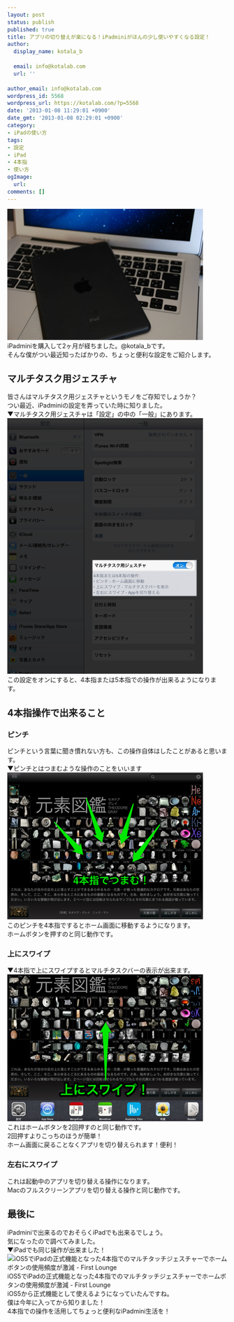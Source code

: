 ```yaml
---
layout: post
status: publish
published: true
title: アプリの切り替えが楽になる！iPadminiがほんの少し使いやすくなる設定！
author:
  display_name: kotala_b

  email: info@kotalab.com
  url: ''

author_email: info@kotalab.com
wordpress_id: 5568
wordpress_url: https://kotalab.com/?p=5568
date: '2013-01-08 11:29:01 +0900'
date_gmt: '2013-01-08 02:29:01 +0900'
category:
- iPadの使い方
tags:
- 設定
- iPad
- 4本指
- 使い方
ogImage:
  url:
comments: []
---
```

<p><a href="/wp-content/uploads/ipadmini130108.jpg" target="_blank"><img src="/wp-content/uploads/ipadmini130108-448x300.jpg" alt="ipadmini130108" width="448" height="300" class="alignnone size-large wp-image-5573" /></a><br />
iPadminiを購入して2ヶ月が経ちました。@kotala_bです。<br />
そんな僕がつい最近知ったばかりの、ちょっと便利な設定をご紹介します。<br />
</p>
<!--more-->
<h2>マルチタスク用ジェスチャ</h2>
<p>皆さんはマルチタスク用ジェスチャというモノをご存知でしょうか？<br />
つい最近、iPadminiの設定を弄っていた時に知りました。<br />
▼マルチタスク用ジェスチャは「設定」の中の「一般」にあります。<br />
<a href="/wp-content/uploads/ipadmini130108_03.png" target="_blank"><img src="/wp-content/uploads/ipadmini130108_03-448x585.png" alt="ipadmini130108_03" width="448" height="585" class="alignnone size-large wp-image-5570" /></a><br />
この設定をオンにすると、4本指または5本指での操作が出来るようになります。</p>
<h2>4本指操作で出来ること</h2>
<h3>ピンチ</h3>
<p>ピンチという言葉に聞き慣れない方も、この操作自体はしたことがあると思います。<br />
▼ピンチとはつまむような操作のことをいいます<br />
<a href="/wp-content/uploads/ipadmini130108_02.png" target="_blank"><img src="/wp-content/uploads/ipadmini130108_02-448x336.png" alt="ipadmini130108_02" width="448" height="336" class="alignnone size-large wp-image-5571" /></a><br />
このピンチを4本指でするとホーム画面に移動するようになります。<br />
ホームボタンを押すのと同じ動作です。</p>
<h3>上にスワイプ</h3>
<p>▼4本指で上にスワイプするとマルチタスクバーの表示が出来ます。<br />
<a href="/wp-content/uploads/ipadmini130108_01.png" target="_blank"><img src="/wp-content/uploads/ipadmini130108_01-448x336.png" alt="ipadmini130108_01" width="448" height="336" class="alignnone size-large wp-image-5569" /></a><br />
これはホームボタンを2回押すのと同じ動作です。<br />
2回押すよりこっちのほうが簡単！<br />
ホーム画面に戻ることなくアプリを切り替えられます！便利！</p>
<h3>左右にスワイプ</h3>
<p>これは起動中のアプリを切り替える操作になります。<br />
Macのフルスクリーンアプリを切り替える操作と同じ動作です。</p>
<h2>最後に</h2>
<p>iPadminiで出来るのでおそらくiPadでも出来るでしょう。<br />
気になったので調べてみました。<br />
▼iPadでも同じ操作が出来ました！<br />
<span class="removed_link" title="shizu-navi.info/archives/3272"><img  class="alignleft" src="https://capture.heartrails.com/150x130?http://shizu-navi.info/archives/3272" alt="iOS5でiPadの正式機能となった4本指でのマルチタッチジェスチャーでホームボタンの使用頻度が激減 - First Lounge" width="150" height="130" /></span><span class="removed_link" title="shizu-navi.info/archives/3272">iOS5でiPadの正式機能となった4本指でのマルチタッチジェスチャーでホームボタンの使用頻度が激減 - First Lounge</span><a href="https://b.hatena.ne.jp/entry/http://shizu-navi.info/archives/3272" target="_blank"><img border="0" src="https://b.hatena.ne.jp/entry/image/http://shizu-navi.info/archives/3272" alt="" /></a><br style="clear:both;" />iOS5から正式機能として使えるようになっていたんですね。<br />
僕は今年に入ってから知りました！<br />
4本指での操作を活用してちょっと便利なiPadmini生活を！</p>
